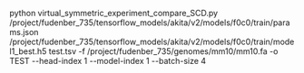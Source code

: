 





python virtual_symmetric_experiment_compare_SCD.py /project/fudenber_735/tensorflow_models/akita/v2/models/f0c0/train/params.json /project/fudenber_735/tensorflow_models/akita/v2/models/f0c0/train/model1_best.h5 test.tsv -f /project/fudenber_735/genomes/mm10/mm10.fa -o TEST --head-index 1 --model-index 1 --batch-size 4